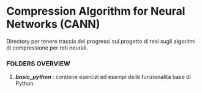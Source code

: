 # Compression Algorithm for Neural Networks (CANN)

Directory per tenere traccia dei progressi sul progetto di tesi sugli algoritmi di compressione per reti neurali.

### FOLDERS OVERVIEW

1. _**basic_python**_ : contiene esercizi ed esempi delle funzionalità base di Python.